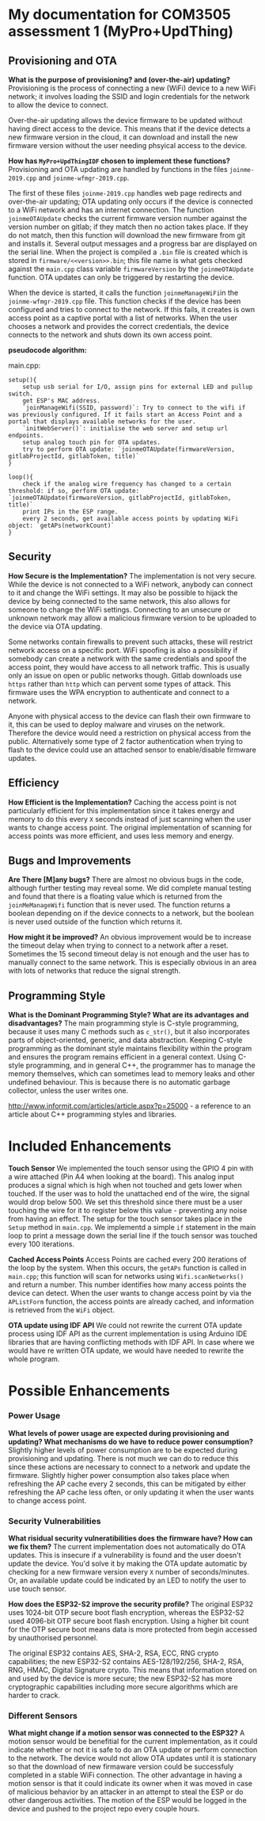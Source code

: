 # My documentation for COM3505 assessment 1 (MyPro+UpdThing)

## Provisioning and OTA

**What is the purpose of provisioning? and (over-the-air) updating?**
Provisioning is the process of connecting a new (WiFi) device to a new WiFi network; it involves loading the SSID and login credentials for the network to allow the device to connect.

Over-the-air updating allows the device firmware to be updated without having direct access to the device. This means that if the device detects a new firmware version in the cloud, it can download and install the new firmware version without the user needing phsyical access to the device.

**How has `MyPro+UpdThingIDF` chosen to implement these functions?**
Provisioning and OTA updating are handled by functions in the files `joinme-2019.cpp` and `joinme-wfmgr-2019.cpp`.

The first of these files `joinme-2019.cpp` handles web page redirects and over-the-air updating; OTA updating only occurs if the device is connected to a WiFi network and has an internet connection. The function `joinmeOTAUpdate` checks the current firmware version number against the version number on gitlab; if they match then no action takes place. If they do not match, then this function will download the new firmware from git and installs it. Several output messages and a progress bar are displayed on the serial line. When the project is compiled a `.bin` file is created which is stored in `firmware/<<version>>.bin`; this file name is what gets checked against the `main.cpp` class variable `firmwareVersion` by the `joinmeOTAUpdate` function. OTA updates can only be triggered by restarting the device.

When the device is started, it calls the function `joinmeManageWiFi`in the `joinme-wfmgr-2019.cpp` file. This function checks if the device has been configured and tries to connect to the network. If this fails, it creates is own access point as a captive portal with a list of networks. When the user chooses a network and provides the correct credentials, the device connects to the network and shuts down its own access point.

**pseudocode algorithm:**

main.cpp:  
```
setup(){  
    setup usb serial for I/O, assign pins for external LED and pullup switch.  
    get ESP's MAC address.  
    `joinManageWifi(SSID, password)`: Try to connect to the wifi if was previously configured. If it fails start an Access Point and a portal that displays available networks for the user.  
    `initWebServer()`: initialise the web server and setup url endpoints.  
    setup analog touch pin for OTA updates.  
    try to perform OTA update: `joinmeOTAUpdate(firmwareVersion, gitlabProjectId, gitlabToken, title)`  
}  
```
```
loop(){  
    check if the analog wire frequency has changed to a certain threshold: if so, perform OTA update: `joinmeOTAUpdate(firmwareVersion, gitlabProjectId, gitlabToken, title)`  
    print IPs in the ESP range.  
    every 2 seconds, get available access points by updating WiFi object: `getAPs(networkCount)`  
}
```

## Security

**How Secure is the Implementation?**
The implementation is not very secure. While the device is not connected to a WiFi network, anybody can connect to it and change the WiFi settings. It may also be possible to hijack the device by being connected to the same network, this also allows for someone to change the WiFi settings. Connecting to an unsecure or unknown network may allow a malicious firmware version to be uploaded to the device via OTA updating.

Some networks contain firewalls to prevent such attacks, these will restrict network access on a specific port. WiFi spoofing is also a possibility if somebody can create a network with the same credentials and spoof the access point, they would have access to all network traffic. This is usually only an issue on open or public networks though. Gitlab downloads use `https` rather than `http` which can pervent some types of attack. This firmware uses the WPA encryption to authenticate and connect to a network.

Anyone with physical access to the device can flash their own firmware to it, this can be used to deploy malware and viruses on the network. Therefore the device would need a restriction on physical access from the public. Alternatively some type of 2 factor authentication when trying to flash to the device could use an attached sensor to enable/disable firmware updates.

## Efficiency

**How Efficient is the Implementation?**
Caching the access point is not particularly efficient for this implementation since it takes energy and memory to do this every `X` seconds instead of just scanning when the user wants to change access point. The original implementation of scanning for access points was more efficient, and uses less memory and energy.

## Bugs and Improvements

**Are There [M]any bugs?**
There are almost no obvious bugs in the code, although further testing may reveal some. We did complete manual testing and found that there is a floating value which is returned from the `joinMeManageWifi` function that is never used. The function returns a boolean depending on if the device connects to a network, but the boolean is never used outside of the function which returns it.

**How might it be improved?**
An obvious improvement would be to increase the timeout delay when trying to connect to a network after a reset. Sometimes the 15 second timeout delay is not enough and the user has to manually connect to the same network. This is especially obvious in an area with lots of networks that reduce the signal strength.

## Programming Style

**What is the Dominant Programming Style? What are its advantages and disadvantages?**
The main programming style is C-style programming, because it uses many C methods such as `c_str()`, but it also incorporates parts of object-oriented, generic, and data abstraction. Keeping C-style programming as the dominant style maintains flexibility within the program and ensures the program remains efficient in a general context. Using C-style programming, and in general C++, the programmer has to manage the memory themselves, which can sometimes lead to memory leaks and other undefined behaviour. This is because there is no automatic garbage collector, unless the user writes one.

http://www.informit.com/articles/article.aspx?p=25000 - a reference to an article about C++ programming styles and libraries.

# Included Enhancements
**Touch Sensor** 
We implemented the touch sensor using the GPIO 4 pin with a wire attached (Pin A4 when looking at the board). This analog input produces a signal which is high when not touched and gets lower when touched. If the user was to hold the unattached end of the wire, the signal would drop below 500. We set this threshold since there must be a user touching the wire for it to register below this value - preventing any noise from having an effect. The setup for the touch sensor takes place in the `Setup` method in `main.cpp`. We implementd a simple `if` statement in the main loop to print a message down the serial line if the touch sensor was touched every 100 iterations.

**Cached Access Points**
Access Points are cached every 200 iterations of the loop by the system. When this occurs, the `getAPs` function is called in `main.cpp`; this function will scan for networks using `Wifi.scanNetworks()` and return a number. This number identifies how many access points the device can detect. When the user wants to change access point by via the `APListForm` function, the access points are already cached, and information is retrieved from the `WiFi` object.

**OTA update using IDF API**
We could not rewrite the current OTA update process using IDF API as the current implementation is using Arduino IDE libraries that are having conflicting methods with IDF API. In case where we would have re written OTA update, we would have needed to rewrite the whole program.

# Possible Enhancements

### Power Usage

**What levels of power usage are expected during provisioning and updating? What mechanisms do we have to reduce power consumption?**
Slightly higher levels of power consumption are to be expected during provisioning and updating. There is not much we can do to reduce this since these actions are necessary to connect to a network and update the firmware. Slightly higher power consumption also takes place when refreshing the AP cache every 2 seconds, this can be mitigated by either refreshing the AP cache less often, or only updating it when the user wants to change access point.

### Security Vulnerabilities

**What risidual security vulneratibilities does the firmware have? How can we fix them?**
The current implementation does not automatically do OTA updates. This is insecure if a vulnerability is found and the user doesn't update the device. You'd solve it by making the OTA update automatic by checking for a new firmware version every `X` number of seconds/minutes. Or, an available update could be indicated by an LED to notify the user to use touch sensor.

**How does the ESP32-S2 improve the security profile?**
The original ESP32 uses 1024-bit OTP secure boot flash encryption, whereas the ESP32-S2 used 4096-bit OTP secure boot flash encryption. Using a higher bit count for the OTP secure boot means data is more protected from begin accessed by unauthorised personnel.

The original ESP32 contains AES, SHA-2, RSA, ECC, RNG crypto capabilities; the new ESP32-S2 contains AES-128/192/256, SHA-2, RSA, RNG, HMAC, Digital Signature crypto. This means that information stored on and used by the device is more secure; the new ESP32-S2 has more cryptographic capabilities including more secure algorithms which are harder to crack.

### Different Sensors

**What might change if a motion sensor was connected to the ESP32?**
A motion sensor would be benefitial for the current implementation, as it could indicate whether or not it is safe to do an OTA update or perform connection to the network. The device would not allow OTA updates until it is stationary so that the download of new firmaware version could be successfuly completed in a stable WiFi connection.
The other advantage in having a motion sensor is that it could indicate its owner when it was moved in case of malicious behavior by an attacker in an attempt to steal the ESP or do other dangerous activities. The motion of the ESP would be logged in the device and pushed to the project repo every couple hours.
